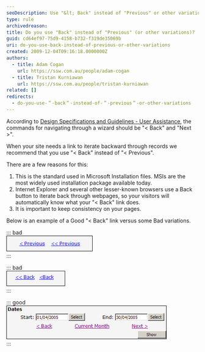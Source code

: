 ```yaml
---
seoDescription: Use "&lt; Back" instead of "Previous" or other variations to navigate through records and follow Microsoft's design specifications for consistency.
type: rule
archivedreason:
title: Do you use "Back" instead of "Previous" (or other variations)?
guid: cd64ef97-75d9-4158-b732-f319de35069b
uri: do-you-use-back-instead-of-previous-or-other-variations
created: 2009-12-04T09:16:18.0000000Z
authors:
  - title: Adam Cogan
    url: https://ssw.com.au/people/adam-cogan
  - title: Tristan Kurniawan
    url: https://ssw.com.au/people/tristan-kurniawan
related: []
redirects:
  - do-you-use-＂-back＂-instead-of-＂-previous＂-or-other-variations
---
```


According to [Design Specifications and Guidelines - User Assistance](https://docs.microsoft.com/en-us/previous-versions/ms997609%28v=msdn.10%29), the commands for navigating through a wizard should be "&lt; Back" and "Next &gt;".

<!--endintro-->

When your site needs a link to iterate backward through records we recommend that you use "&lt; Back" instead of "&lt; Previous".

There are a few reasons for this:

1. This is the standard used in Microsoft Installation files. MSIs are the most widely used installation package available today.
2. Internet Explorer and several other lesser-known browsers use a Back button to iterate back through webpages, so your visitors will automatically know what your "&lt; Back" link does.
3. It is important to keep consistency on your pages.

Below is an example of a Good "&lt; Back" link versus some Bad variations.

::: bad  
![Figure: This is Bad because it says "Previous" instead of "Back"](badpreviouslink.gif)  
:::

::: bad  
![Figure: This is bad because it has too many "<"s or it has no space between the "<" and the "Back"](badbacklink.gif)  
:::

::: good  
![Figure: A Good example of a "< Back" link](textboxeswithshowbutton.gif)  
:::
